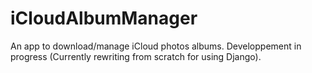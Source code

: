 # iCloudAlbumManager
An app to download/manage iCloud photos albums.
Developpement in progress (Currently rewriting from scratch for using Django).
